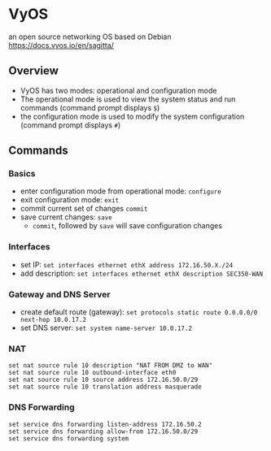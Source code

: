 # VyOS 
an open source networking OS based on Debian \
https://docs.vyos.io/en/sagitta/

## Overview
- VyOS has two modes: operational and configuration mode
- The operational mode is used to view the system status and run commands (command prompt displays `$`)
- the configuration mode is used to modify the system configuration (command prompt displays `#`)

## Commands
### Basics
- enter configuration mode from operational mode: `configure`
- exit configuration mode: `exit`
- commit current set of changes `commit`
- save current changes: `save`
  - `commit`, followed by `save` will save configuration changes
 
### Interfaces
- set IP: `set interfaces ethernet ethX address 172.16.50.X./24`
- add description: `set interfaces ethernet ethX description SEC350-WAN`

### Gateway and DNS Server
- create default route (gateway): `set protocols static route 0.0.0.0/0 next-hop 10.0.17.2`
- set DNS server: `set system name-server 10.0.17.2`


### NAT
```
set nat source rule 10 description "NAT FROM DMZ to WAN"
set nat source rule 10 outbound-interface eth0
set nat source rule 10 source address 172.16.50.0/29
set nat source rule 10 translation address masquerade
```

### DNS Forwarding
```
set service dns forwarding listen-address 172.16.50.2
set service dns forwarding allow-from 172.16.50.0/29
set service dns forwarding system
```

